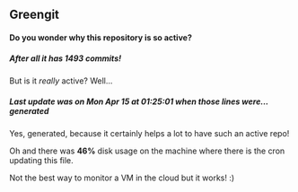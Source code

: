 ## Greengit

#### Do you wonder why this repository is so active?

##### After all it has 1493 commits!

But is it *really* active? Well...

##### Last update was on Mon Apr 15 at 01:25:01 when those lines were... generated

Yes, generated, because it certainly helps a lot to have such an active repo!

Oh and there was **46%** disk usage on the machine
where there is the cron updating this file.

Not the best way to monitor a VM in the cloud but it works! :)

